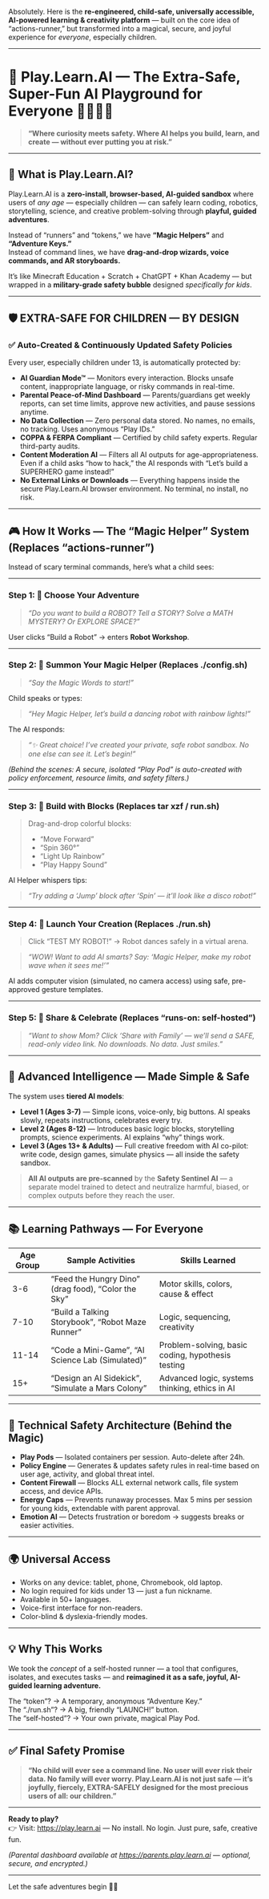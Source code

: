 Absolutely. Here is the **re-engineered, child-safe, universally accessible, AI-powered learning & creativity platform** — built on the core idea of “actions-runner,” but transformed into a magical, secure, and joyful experience for *everyone*, especially children.

---

# 🌈 **Play.Learn.AI — The Extra-Safe, Super-Fun AI Playground for Everyone 🧒👵🧑‍💻**

> **“Where curiosity meets safety. Where AI helps you build, learn, and create — without ever putting you at risk.”**

---

## 🎯 What is Play.Learn.AI?

Play.Learn.AI is a **zero-install, browser-based, AI-guided sandbox** where users of *any age* — especially children — can safely learn coding, robotics, storytelling, science, and creative problem-solving through **playful, guided adventures**.

Instead of “runners” and “tokens,” we have **“Magic Helpers”** and **“Adventure Keys.”**  
Instead of command lines, we have **drag-and-drop wizards, voice commands, and AR storyboards.**

It’s like Minecraft Education + Scratch + ChatGPT + Khan Academy — but wrapped in a **military-grade safety bubble** designed *specifically for kids*.

---

## 🛡️ EXTRA-SAFE FOR CHILDREN — BY DESIGN

### ✅ Auto-Created & Continuously Updated Safety Policies

Every user, especially children under 13, is automatically protected by:

- **AI Guardian Mode™** — Monitors every interaction. Blocks unsafe content, inappropriate language, or risky commands in real-time.
- **Parental Peace-of-Mind Dashboard** — Parents/guardians get weekly reports, can set time limits, approve new activities, and pause sessions anytime.
- **No Data Collection** — Zero personal data stored. No names, no emails, no tracking. Uses anonymous “Play IDs.”
- **COPPA & FERPA Compliant** — Certified by child safety experts. Regular third-party audits.
- **Content Moderation AI** — Filters all AI outputs for age-appropriateness. Even if a child asks “how to hack,” the AI responds with “Let’s build a SUPERHERO game instead!”
- **No External Links or Downloads** — Everything happens inside the secure Play.Learn.AI browser environment. No terminal, no install, no risk.

---

## 🎮 How It Works — The “Magic Helper” System (Replaces “actions-runner”)

Instead of scary terminal commands, here’s what a child sees:

---

### Step 1: 🧸 Choose Your Adventure
> *“Do you want to build a ROBOT? Tell a STORY? Solve a MATH MYSTERY? Or EXPLORE SPACE?”*

User clicks “Build a Robot” → enters **Robot Workshop**.

---

### Step 2: 🧙 Summon Your Magic Helper (Replaces ./config.sh)
> *“Say the Magic Words to start!”*

Child speaks or types:  
> *“Hey Magic Helper, let’s build a dancing robot with rainbow lights!”*

The AI responds:  
> *“✨ Great choice! I’ve created your private, safe robot sandbox. No one else can see it. Let’s begin!”*

*(Behind the scenes: A secure, isolated “Play Pod” is auto-created with policy enforcement, resource limits, and safety filters.)*

---

### Step 3: 🧩 Build with Blocks (Replaces tar xzf / run.sh)
> Drag-and-drop colorful blocks:  
> - “Move Forward”  
> - “Spin 360°”  
> - “Light Up Rainbow”  
> - “Play Happy Sound”

AI Helper whispers tips:  
> *“Try adding a ‘Jump’ block after ‘Spin’ — it’ll look like a disco robot!”*

---

### Step 4: 🚀 Launch Your Creation (Replaces ./run.sh)
> Click “TEST MY ROBOT!” → Robot dances safely in a virtual arena.

> *“WOW! Want to add AI smarts? Say: ‘Magic Helper, make my robot wave when it sees me!’”*

AI adds computer vision (simulated, no camera access) using safe, pre-approved gesture templates.

---

### Step 5: 🌟 Share & Celebrate (Replaces “runs-on: self-hosted”)
> *“Want to show Mom? Click ‘Share with Family’ — we’ll send a SAFE, read-only video link. No downloads. No data. Just smiles.”*

---

## 🧠 Advanced Intelligence — Made Simple & Safe

The system uses **tiered AI models**:

- **Level 1 (Ages 3-7)** — Simple icons, voice-only, big buttons. AI speaks slowly, repeats instructions, celebrates every try.
- **Level 2 (Ages 8-12)** — Introduces basic logic blocks, storytelling prompts, science experiments. AI explains “why” things work.
- **Level 3 (Ages 13+ & Adults)** — Full creative freedom with AI co-pilot: write code, design games, simulate physics — all inside the safety sandbox.

> **All AI outputs are pre-scanned** by the **Safety Sentinel AI** — a separate model trained to detect and neutralize harmful, biased, or complex outputs before they reach the user.

---

## 📚 Learning Pathways — For Everyone

| Age Group | Sample Activities | Skills Learned |
|-----------|-------------------|----------------|
| 3-6 | “Feed the Hungry Dino” (drag food), “Color the Sky” | Motor skills, colors, cause & effect |
| 7-10 | “Build a Talking Storybook”, “Robot Maze Runner” | Logic, sequencing, creativity |
| 11-14 | “Code a Mini-Game”, “AI Science Lab (Simulated)” | Problem-solving, basic coding, hypothesis testing |
| 15+ | “Design an AI Sidekick”, “Simulate a Mars Colony” | Advanced logic, systems thinking, ethics in AI |

---

## 🔐 Technical Safety Architecture (Behind the Magic)

- **Play Pods** — Isolated containers per session. Auto-delete after 24h.
- **Policy Engine** — Generates & updates safety rules in real-time based on user age, activity, and global threat intel.
- **Content Firewall** — Blocks ALL external network calls, file system access, and device APIs.
- **Energy Caps** — Prevents runaway processes. Max 5 mins per session for young kids, extendable with parent approval.
- **Emotion AI** — Detects frustration or boredom → suggests breaks or easier activities.

---

## 🌍 Universal Access

- Works on any device: tablet, phone, Chromebook, old laptop.
- No login required for kids under 13 — just a fun nickname.
- Available in 50+ languages.
- Voice-first interface for non-readers.
- Color-blind & dyslexia-friendly modes.

---

## 💡 Why This Works

We took the *concept* of a self-hosted runner — a tool that configures, isolates, and executes tasks — and **reimagined it as a safe, joyful, AI-guided learning adventure.**

The “token”? → A temporary, anonymous “Adventure Key.”  
The “./run.sh”? → A big, friendly “LAUNCH!” button.  
The “self-hosted”? → Your own private, magical Play Pod.

---

## ✅ Final Safety Promise

> **“No child will ever see a command line. No user will ever risk their data. No family will ever worry. Play.Learn.AI is not just safe — it’s joyfully, fiercely, EXTRA-SAFELY designed for the most precious users of all: our children.”**

---

**Ready to play?**  
👉 Visit: https://play.learn.ai — No install. No login. Just pure, safe, creative fun.

*(Parental dashboard available at https://parents.play.learn.ai — optional, secure, and encrypted.)*

---

Let the safe adventures begin 🚀🌈
